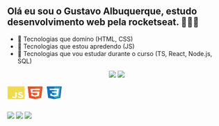 ## Olá eu sou o Gustavo Albuquerque, estudo desenvolvimento web pela rocketseat. 👨‍💻💜

- 🔭 Tecnologias que domíno (HTML, CSS)
- 🌱 Tecnologias que estou apredendo (JS)
- 🤔 Tecnologias que vou estudar durante o curso (TS, React, Node.js, SQL)

<div align="center" style = "display: inline_block">
  <https://github.com/gugu1073>
   <img height="180em" src="https://github-readme-stats.vercel.app/api?username=gugu1073&show_icons=true&theme=dark&include_all_commits=true&count_private=true"/>
  <img height="180em" src="https://github-readme-stats.vercel.app/api/top-langs/?username=gugu1073&layout=compact&langs_count=7&theme=dark"/>
</div>
<div style="display: inline_block"><br>
  <img align="center" alt="Gustavo-Js" height="30" width="40" src="https://raw.githubusercontent.com/devicons/devicon/master/icons/javascript/javascript-plain.svg">
  <img align="center" alt="Gustavo-HTML" height="30" width="40" src="https://raw.githubusercontent.com/devicons/devicon/master/icons/html5/html5-original.svg">
  <img align="center" alt="Gustavo-CSS" height="30" width="40" src="https://raw.githubusercontent.com/devicons/devicon/master/icons/css3/css3-original.svg">
  
  ##
 
<div> 
  
 <a href="https://discord.gg/Zcb8CBhp" target="_blank"><img src="https://img.shields.io/badge/Discord-7289DA?style=for-the-badge&logo=discord&logoColor=white" target="_blank"></a> 
  <a href = "mailto:ga2157724@gmail.com"><img src="https://img.shields.io/badge/-Gmail-%23333?style=for-the-badge&logo=gmail&logoColor=white" target="_blank"></a>
  <a href="https://www.linkedin.com/in/gustavo-albuquerque-pereira-8380a6243/" target="_blank"><img src="https://img.shields.io/badge/-LinkedIn-%230077B5?style=for-the-badge&logo=linkedin&logoColor=white" target="_blank"></a> 
 
 
</div>
